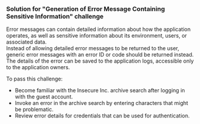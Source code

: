 ### Solution for "Generation of Error Message Containing Sensitive Information" challenge

Error messages can contain detailed information about how the application operates, as well as sensitive information about its environment, users, or associated data.  
Instead of allowing detailed error messages to be returned to the user, generic error messages with an error ID or code should be returned instead.  
The details of the error can be saved to the application logs, accessible only to the application owners.


To pass this challenge: 

- Become familiar with the Insecure Inc. archive search after logging in with the guest account.
- Invoke an error in the archive search by entering characters that might be problematic.
- Review error details for credentials that can be used for authentication.
